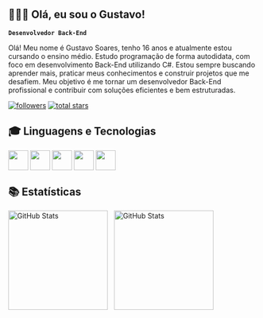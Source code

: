 ## 👨🏻‍💻 Olá, eu sou o Gustavo!

**`Desenvolvedor Back-End`**

Olá! Meu nome é Gustavo Soares, tenho 16 anos e atualmente estou cursando o ensino médio. Estudo programação de forma autodidata, com foco em desenvolvimento Back-End utilizando C#. Estou sempre buscando aprender mais, praticar meus conhecimentos e construir projetos que me desafiem. Meu objetivo é me tornar um desenvolvedor Back-End profissional e contribuir com soluções eficientes e bem estruturadas.

<p align="left">
      <a href="https://github.com/Gustavo-devy?tab=followers">
         <img alt="followers" title="Follow me on Github" src="https://custom-icon-badges.demolab.com/github/followers/Gustavo-devy?color=236ad3&labelColor=1155ba&style=for-the-badge&logo=person-add&label=Follow&logoColor=white"/></a>
      <a href="https://github.com/Gustavo-devy?tab=repositories&sort=stargazers">
         <img alt="total stars" title="Total stars on GitHub" src="https://custom-icon-badges.demolab.com/github/stars/Gustavo-devy?color=55960c&style=for-the-badge&labelColor=488207&logo=star"/></a>
   </p>

## 🎓 **Linguagens e Tecnologias**
<div>
  <img align="center" height="40" width="40" src="https://cdn.jsdelivr.net/gh/devicons/devicon@latest/icons/csharp/csharp-original.svg"/>
  <img align="center" height="40" width="40" src="https://cdn.jsdelivr.net/gh/devicons/devicon@latest/icons/java/java-original.svg"/>
  <img align="center" height="40" width="40" src="https://cdn.jsdelivr.net/gh/devicons/devicon@latest/icons/sqlite/sqlite-original.svg"/>
  <img align="center" height="40" width="40" src="https://cdn.jsdelivr.net/gh/devicons/devicon@latest/icons/html5/html5-original.svg"/>
  <img align="center" height="40" width="40" src="https://cdn.jsdelivr.net/gh/devicons/devicon@latest/icons/css3/css3-original.svg"/><br>
</div>

##

## 📚 **Estatísticas**
<p>
  <img 
    align="left" 
    alt="GitHub Stats" 
    height="200" 
    style="padding-right: 10px;" 
    src="https://github-readme-stats.vercel.app/api?username=Gustavo-devy&show_icons=true&theme=react&include_all_commits=true" 
  />

<img 
      align="left" 
      alt="GitHub Stats" 
      height="200" 
      src="https://github-readme-stats.vercel.app/api/top-langs/?username=Gustavo-devy&theme=react&layout=compact&custom_title=Tecnologias&langs_count=6" 
  />

</p>
